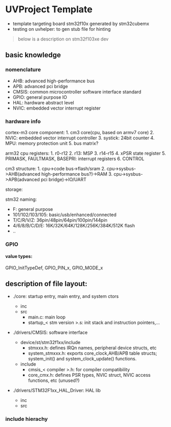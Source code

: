 # UVProject Template

- template targeting board stm32f10x generated by stm32cubemx 
- testing on uvhelper: to gen stub file for hinting

> below is a description on stm32f103xe dev

## basic knowledge

### nomenclature

- AHB: advanced high-performance bus
- APB: advanced pci bridge
- CMSIS: common microcontroller software interface standard
- GPIO: general purpose IO
- HAL: hardware abstract level
- NVIC: embedded vector interrupt register


### hardware info

cortex-m3 core component:
    1. cm3 core(cpu, based on armv7 core)
    2. NVIC: embedded vector interrupt controller
    3. systick: 24bit counter
    4. MPU: memory protection unit
    5. bus matrix?

arm32 cpu registers:
    1. r0-r12
    2. r13: MSP
    3. r14-r15
    4. xPSR state register
    5. PRIMASK, FAULTMASK, BASEPRI: interrupt registers
    6. CONTROL

cm3 structure:
    1. cpu->code bus->flash/sram
    2. cpu->sysbus->AHB(advanced high-performance bus?)->RAM
    3. cpu->sysbus->APB(advanced pci bridge)->IO/UART

storage:

stm32 naming:

- F: general purpose
- 101/102/103/105: basic/usb/enhanced/connected
- T/C/R/V/Z: 36pin/48pin/64pin/100pin/144pin
- 4/6/8/B/C/D/E: 16K/32K/64K/128K/256K/384K/512K flash
- ..

### GPIO

#### value types:

GPIO_InitTypeDef, GPIO_PIN_x, GPIO_MODE_x

## description of file layout:

- ./core: startup entry, main entry, and system ctors
  - inc
  - src
    - main.c: main loop
    - startup_< stm version >.s: init stack and instruction pointers,...

- ./drivers/CMSIS: software interface
  - device/st/stm32f1xx/include
    - stmxxx.h: defines IRQn names, peripheral device structs, etc
    - system_stmxxx.h: exports core_clock,AHB/APB table structs; system_init() and system_clock_update() functions.
  - include
    - cmsis_< compiler >.h: for compiler compatibility
    - core_cmx.h: defines PSR types, NVIC struct,  NVIC access functions, etc (unused?)

- ./drivers/STM32F1xx_HAL_Driver: HAL lib
  - inc
  - src

### include hierachy
